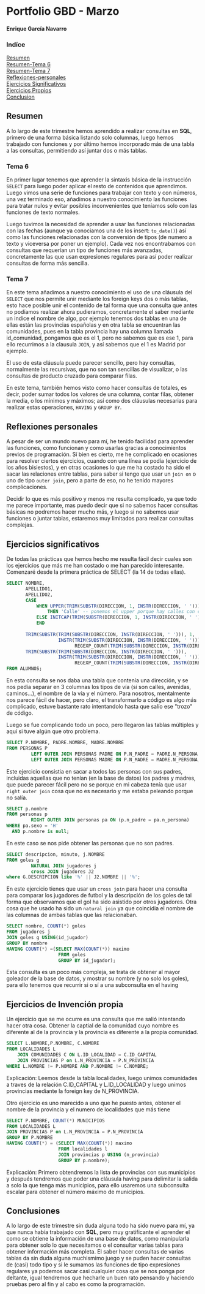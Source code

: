 # Portfolio GBD - Marzo
#### Enrique García Navarro
### Indíce
[Resumen](#resumen)  
[Resumen-Tema 6](#tema-6)  
[Resumen-Tema 7](#tema-7)  
[Reflexiones-personales](#reflexiones-personales)  
[Ejercicios Significativos](#ejercicios-significativos)  
[Ejercicios Propios](#ejercicios-de-invención-propia)  
[Conclusion](#conclusiones)
## Resumen

A lo largo de este trimestre hemos aprendido a realizar consultas en **SQL**, primero de una forma básica listando solo columnas, luego hemos trabajado con funciones y por último hemos incorporado más de una tabla a las consultas, permitiendo así juntar dos o más tablas.
### Tema 6
En primer lugar tenemos que aprender la sintaxis básica de la instrucción `SELECT` para luego poder aplicar el resto de contenidos que aprendimos. Luego vimos una serie de funciones para trabajar con texto y con números, una vez terminado eso, añadimos a nuestro conocimiento las funciones para tratar nulos y evitar posibles inconvenientes que teníamos solo con las funciones de texto normales.

Luego tuvimos la necesidad de aprender a usar las funciones relacionadas con las fechas (aunque ya conociamos una de los insert: `to_date()`) así como las funciones relacionadas con la conversión de tipos (de numero a texto y viceversa por poner un ejemplo). Cada vez nos encontrabamos con consultas que requerían un tipo de funciones más avanzadas, concretamente las que usan expresiones regulares para así poder realizar consultas de forma más sencilla.

### Tema 7

En este tema añadimos a nuestro conocimiento el uso de una cláusula del `SELECT` que nos permite unir mediante los foreign keys dos o más tablas, esto hace posible unir el contenido de tal forma que una consulta que antes no podíamos realizar ahora pudieramos, concretamente el saber mediante un indice el nombre de algo, por ejemplo tenemos dos tablas en una de ellas están las provincias españolas y en otra tabla se encuentran las comunidades, pues en la tabla provincia hay una columna llamada id_comunidad, pongamos que es el 1, pero no sabemos que es ese 1, para ello recurrimos a la clausula `JOIN`, y así sabemos que el 1 es Madrid por ejemplo.

El uso de esta cláusula puede parecer sencillo, pero hay consultas, normalmente las recursivas, que no son tan sencillas de visualizar, o las consultas de producto cruzado para comparar filas.

En este tema, también hemos visto como hacer consultas de totales, es decir, poder sumar todos los valores de una columna, contar filas, obtener la media, o los mínimos y máximos; así como dos cláusulas necesarias para realizar estas operaciones, `HAVING` y `GROUP BY`.

## Reflexiones personales

A pesar de ser un mundo nuevo para mí, he tenido facilidad para aprender las funciones, como funcionan y como usarlas gracias a conocimientos previos de programación. Sí bien es cierto, me he complicado en ocasiones para resolver ciertos ejercicios, cuando con una línea se podía (ejercicio de los años bisiestos), y en otras ocasiones lo que me ha costado ha sido el sacar las relaciones entre tablas, para saber si tengo que usar un `join on` o uno de tipo `outer join`, pero a parte de eso, no he tenido mayores complicaciones.

Decidir lo que es más positivo y menos me resulta complicado, ya que todo me parece importante, mas puedo decir que si no sabemos hacer consultas básicas no podremos hacer mucho más, y luego si no sabemos usar funciones o juntar tablas, estaremos muy limitados para realizar consultas complejas.

## Ejercicios significativos

De todas las prácticas que hemos hecho me resulta fácil decir cuales son los ejercicios que más me han costado o me han parecido interesante. Comenzaré desde la primera práctica de SELECT (la 14 de todas ellas).
```sql
SELECT NOMBRE,
       APELLIDO1,
       APELLIDO2,
       CASE
           WHEN UPPER(TRIM(SUBSTR(DIRECCION, 1, INSTR(DIRECCION, ' ')))) = 'C'
               THEN 'Calle' -- ponemos el upper porque hay calles con c minuscula y otras con máyusculas
           ELSE INITCAP(TRIM(SUBSTR(DIRECCION, 1, INSTR(DIRECCION, ' ')))) -- Ya de paso pongo la primera letra en mayúsculas
           END
                                                                                              AS TIPO_VIA,
       TRIM(SUBSTR(TRIM(SUBSTR(DIRECCION, INSTR(DIRECCION, ' '))), 1,
                   INSTR(TRIM(SUBSTR(DIRECCION, INSTR(DIRECCION, ' '))), ' ', 1,
                         REGEXP_COUNT(TRIM(SUBSTR(DIRECCION, INSTR(DIRECCION, ' '))), ' ')))) AS Nombre_VIA,
       TRIM(SUBSTR(TRIM(SUBSTR(DIRECCION, INSTR(DIRECCION, ' '))),
                   INSTR(TRIM(SUBSTR(DIRECCION, INSTR(DIRECCION, ' '))), ' ', 1,
                         REGEXP_COUNT(TRIM(SUBSTR(DIRECCION, INSTR(DIRECCION, ' '))), ' ')))) AS NUMERO_VIA
FROM ALUMNOS;
```
En esta consulta se nos daba una tabla que contenía una dirección, y se nos pedía separar en 3 columnas los tipos de vía (si son calles, avenidas, caminos...), el nombre de la vía y el número. Para nosotros, mentalmente nos parece fácil de hacer, pero claro, el transformarlo a código es algo más complicado, estuve bastante rato intentandolo hasta que salío ese "trozo" de código.

Luego se fue complicando todo un poco, pero llegaron las tablas múltiples y aquí si tuve algún que otro problema.
```sql
SELECT P.NOMBRE, PADRE.NOMBRE, MADRE.NOMBRE
FROM PERSONAS P
         LEFT OUTER JOIN PERSONAS PADRE ON P.N_PADRE = PADRE.N_PERSONA
         LEFT OUTER JOIN PERSONAS MADRE ON P.N_MADRE = MADRE.N_PERSONA;
```
Este ejercicio consistia en sacar a todos las personas con sus padres, incluidas aquellas que no tenían (en la base de datos) los padres y madres, que puede parecer fácil pero no se porque en mi cabeza tenía que usar `right outer join` cosa que no es necesario y me estaba peleando porque no salía.

```sql
SELECT p.nombre
FROM personas p
         RIGHT OUTER JOIN personas pa ON (p.n_padre = pa.n_persona)
WHERE pa.sexo = 'H'
  AND p.nombre is null;
```
En este caso se nos pide obtener las personas que no son padres.
```sql
SELECT descripcion, minuto, j.NOMBRE
FROM goles g
         NATURAL JOIN jugadores j
         cross JOIN jugadores J2
where G.DESCRIPCION like '%' || J2.NOMBRE || '%';
```
En este ejercicio tienes que usar un `cross join` para hacer una consulta para comparar los jugadores de futbol y la descripción de los goles de tal forma que observamos que el gol ha sido asistido por otros jugadores. Otra cosa que he usado ha sido un `natural join` ya que coincidia el nombre de las columnas de ambas tablas que las relacionaban.

```sql
SELECT nombre, COUNT(*) goles
FROM jugadores j
JOIN goles g USING(id_jugador)
GROUP BY nombre
HAVING COUNT(*) =(SELECT MAX(COUNT(*)) maximo
                   FROM goles
                   GROUP BY id_jugador);
```
Esta consulta es un poco más compleja, se trata de obtener al mayor goleador de la base de datos, y mostrar su nombre (y no solo los goles), para ello tenemos que recurrir si o sí a una subconsulta en el having

## Ejercicios de Invención propia
Un ejercicio que se me ocurre es una consulta que me salió intentando hacer otra cosa.
Obtener la captial de la comunidad cuyo nombre es diferente al de la provincia y la provincia es diferente a la propia comunidad.
```sql
SELECT L.NOMBRE,P.NOMBRE, C.NOMBRE
FROM LOCALIDADES L
    JOIN COMUNIDADES C ON L.ID_LOCALIDAD = C.ID_CAPITAL
    JOIN PROVINCIAS P on L.N_PROVINCIA = P.N_PROVINCIA
WHERE L.NOMBRE != P.NOMBRE AND P.NOMBRE != C.NOMBRE;
```
Explicación: Leemos desde la tabla localidades, luego unimos comunidades a traves de la relación C.ID_CAPITAL y L.ID_LOCALIDAD y luego unimos provincias mediante la foreign key de N_PROVINCIA.

Otro ejercicio es uno marecido a uno que he puesto antes, obtener el nombre de la provincia y el numero de localidades que más tiene

```sql
SELECT P.NOMBRE, COUNT(*) MUNICIPIOS
FROM LOCALIDADES L
JOIN PROVINCIAS P on L.N_PROVINCIA = P.N_PROVINCIA
GROUP BY P.NOMBRE
HAVING COUNT(*) = (SELECT MAX(COUNT(*)) maximo
                   FROM localidades l
                   JOIN provincias p USING (n_provincia)
                   GROUP BY p.nombre);
```
Explicación: Primero obtendremos la lista de provincias con sus municipios y después tendremos que poder una cláusula having para delimitar la salida a solo la que tenga más municipios, para ello usaremos una subconsulta escalar para obtener el número máximo de municipios.

## Conclusiones

A lo largo de este trimestre sin duda alguna todo ha sido nuevo para mí, ya que nunca había trabajado con **SQL**, pero muy gratificante el aprender el como se obtiene la información de una base de datos, como manipularla para obtener solo lo que necesitamos o el consultar varias tablas para obtener información más completa. El saber hacer consultas de varias tablas da sin duda alguna muchismimo juego y se puden hacer consultas de (casi) todo tipo y si le sumamos las funciones de tipo expresiones regulares ya podemos sacar casi cualquier cosa que se nos ponga por deltante, igual tendremos que hecharle un buen rato pensando y haciendo pruebas pero al fin y al cabo es como la programación.
